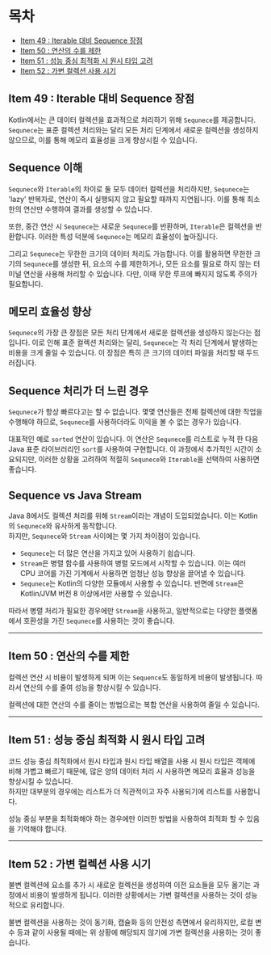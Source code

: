 # 목차

- [Item 49 : Iterable 대비 Sequence 장점](#item-49--iterable-대비-sequence-장점)
- [Item 50 : 연산의 수를 제한](#item-50--연산의-수를-제한)
- [Item 51 : 성능 중심 최적화 시 원시 타입 고려](#item-51--성능-중심-최적화-시-원시-타입-고려)
- [Item 52 : 가변 컬렉션 사용 시기](#item-52--가변-컬렉션-사용-시기)


## Item 49 : Iterable 대비 Sequence 장점

Kotlin에서는 큰 데이터 컬렉션을 효과적으로 처리하기 위해 `Sequnece`를 제공합니다. 
`Sequnece`는 표준 컬렉션 처리와는 달리 모든 처리 단계에서 새로운 컬렉션을 생성하지 않으므로, 이를 통해 메모리 효율성을 크게 향상시킬 수 있습니다.

## Sequence 이해

`Sequnece`와 `Iterable`의 차이로 둘 모두 데이터 컬렉션을 처리하지만, `Sequnece`는 'lazy' 반복자로, 연산이 즉시 실행되지 않고 필요할 때까지 지연됩니다.
이를 통해 최소한의 연산만 수행하여 결과를 생성할 수 있습니다. 

또한, 중간 연산 시 `Sequnece`는 새로운 `Sequnece`를 반환하며, `Iterable`은 컬렉션을 반환합니다. 
이러한 특성 덕분에 `Sequnece`는 메모리 효율성이 높아집니다.

그리고 `Sequnece`는 무한한 크기의 데이터 처리도 가능합니다. 
이를 활용하면 무한한 크기의 `Sequnece`를 생성한 뒤, 요소의 수를 제한하거나, 모든 요소를 필요로 하지 않는 터미널 연산을 사용해 처리할 수 있습니다. 
다만, 이때 무한 루프에 빠지지 않도록 주의가 필요합니다.

## 메모리 효율성 향상

`Sequnece`의 가장 큰 장점은 모든 처리 단계에서 새로운 컬렉션을 생성하지 않는다는 점입니다. 
이로 인해 표준 컬렉션 처리와는 달리, `Sequnece`는 각 처리 단계에서 발생하는 비용을 크게 줄일 수 있습니다. 
이 장점은 특히 큰 크기의 데이터 파일을 처리할 때 두드러집니다.

## Sequence 처리가 더 느린 경우 

`Sequnece`가 항상 빠르다고는 할 수 없습니다. 
몇몇 연산들은 전체 컬렉션에 대한 작업을 수행해야 하므로, `Sequnece`를 사용하더라도 이익을 볼 수 없는 경우가 있습니다. 

대표적인 예로 `sorted` 연산이 있습니다. 이 연산은 `Sequnece`를 리스트로 누적 한 다음 Java 표준 라이브러리인 `sort`를 사용하여 구현합니다. 
이 과정에서 추가적인 시간이 소요되지만, 이러한 상황을 고려하여 적절히 `Sequnece`와 `Iterable`을 선택하여 사용하면 좋습니다.

## Sequence vs Java Stream

Java 8에서도 컬렉션 처리를 위해 `Stream`이라는 개념이 도입되었습니다. 이는 Kotlin의 `Sequnece`와 유사하게 동작합니다.   
하지만, `Sequnece`와 `Stream` 사이에는 몇 가지 차이점이 있습니다.

- `Sequnece`는 더 많은 연산을 가지고 있어 사용하기 쉽습니다. 
- `Stream`은 병렬 함수를 사용하여 병렬 모드에서 시작할 수 있습니다. 이는 여러 CPU 코어를 가진 기계에서 사용하면 엄청난 성능 향상을 끌어낼 수 있습니다. 
- `Sequnece`는 Kotlin의 다양한 모듈에서 사용할 수 있습니다. 반면에 `Stream`은 Kotlin/JVM 버전 8 이상에서만 사용할 수 있습니다.

따라서 병렬 처리가 필요한 경우에만 `Stream`을 사용하고, 일반적으로는 다양한 플랫폼에서 호환성을 가진 `Sequnece`를 사용하는 것이 좋습니다.

---

## Item 50 : 연산의 수를 제한

컬렉션 연산 시 비용이 발생하게 되며 이는 `Sequence`도 동일하게 비용이 발생됩니다.
따라서 연산의 수를 줄여 성능을 향상시킬 수 있습니다.

컬렉션에 대한 연산의 수를 줄이는 방법으로는 복합 연산을 사용하여 줄일 수 있습니다. 

---

## Item 51 : 성능 중심 최적화 시 원시 타입 고려

코드 성능 중심 최적화에서 원시 타입과 원시 타입 배열을 사용 시 
원시 타입은 객체에 비해 가볍고 빠르기 때문에, 많은 양의 데이터 처리 시 사용하면 메모리 효율과 성능을 향상시킬 수 있습니다.   
하지만 대부분의 경우에는 리스트가 더 직관적이고 자주 사용되기에 리스트를 사용합니다.

성능 중심 부분을 최적화해야 하는 경우에만 이러한 방법을 사용하여 최적화 할 수 있음을 기억해야 합니다.

---

## Item 52 : 가변 컬렉션 사용 시기

불변 컬렉션에 요소를 추가 시 새로운 컬렉션을 생성하여 이전 요소들을 모두 옮기는 과정에서 비용이 발생하게 됩니다.
이러한 상황에서는 가변 컬렉션을 사용하는 것이 성능적으로 유리합니다.

불변 컬렉션을 사용하는 것이 동기화, 캡슐화 등의 안전성 측면에서 유리하지만, 로컬 변수 등과 같이 사용될 때에는 위 상황에 해당되지 않기에 가변 컬렉션을 사용하는 것이 좋습니다.